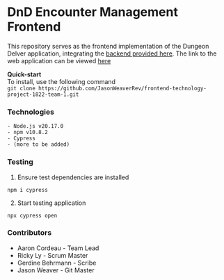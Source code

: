 # DnD Encounter Management Frontend

This repository serves as the frontend implementation of the Dungeon Delver application, integrating the [backend provided here](https://github.com/JasonWeaverRev/backend-technology-project-1822-team-1/tree/main). The link to the web application can be viewed [here](http://localhost:3000)

**Quick-start**  
To install, use the following command  
```git clone https://github.com/JasonWeaverRev/frontend-technology-project-1822-team-1.git```

### Technologies
```
- Node.js v20.17.0
- npm v10.8.2
- Cypress
- (more to be added)
```

### Testing
1. Ensure test dependencies are installed  

```npm i cypress```   

2. Start testing application  

```npx cypress open```


### Contributors
- Aaron Cordeau - Team Lead
- Ricky Ly - Scrum Master
- Gerdine Behrmann - Scribe   
- Jason Weaver - Git Master
